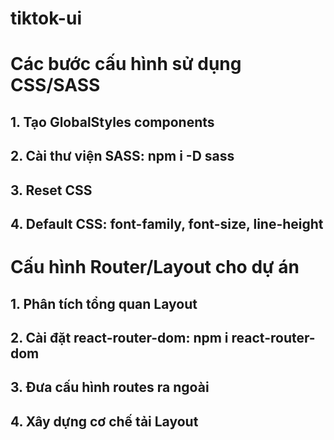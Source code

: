 # tiktok-ui


# Các bước cấu hình sử dụng CSS/SASS
## 1. Tạo GlobalStyles components
## 2. Cài thư viện SASS: npm i -D sass
## 3. Reset CSS
## 4. Default CSS: font-family, font-size, line-height

# Cấu hình Router/Layout cho dự án
## 1. Phân tích tổng quan Layout
## 2. Cài đặt react-router-dom: npm i react-router-dom
## 3. Đưa cấu hình routes ra ngoài
## 4. Xây dựng cơ chế tải Layout